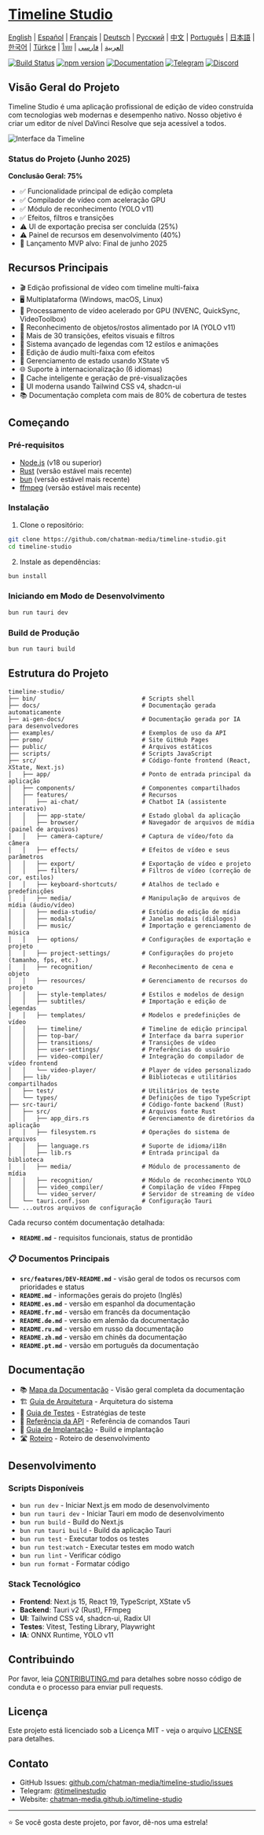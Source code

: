 # [Timeline Studio](https://chatman-media.github.io/timeline-studio/)

[English](README.md) | [Español](README.es.md) | [Français](README.fr.md) | [Deutsch](README.de.md) | [Русский](README.ru.md) | [中文](README.zh.md) | [Português](README.pt.md) | [日本語](README.ja.md) | [한국어](README.ko.md) | [Türkçe](README.tr.md) | [ไทย](README.th.md) | [العربية](README.ar.md) | [فارسی](README.fa.md)

[![Build Status](https://github.com/chatman-media/timeline-studio/actions/workflows/build.yml/badge.svg)](https://github.com/chatman-media/timeline-studio/actions/workflows/build.yml)
[![npm version](https://img.shields.io/npm/v/timeline-studio.svg)](https://www.npmjs.com/package/timeline-studio)
[![Documentation](https://img.shields.io/badge/docs-TypeDoc-blue)](https://chatman-media.github.io/timeline-studio/api-docs/)
[![Telegram](https://img.shields.io/badge/Telegram-Join%20Group-blue?logo=telegram)](https://t.me/timelinestudio)
[![Discord](https://img.shields.io/badge/Discord-Join%20Server-5865F2?logo=discord&logoColor=white)](https://discord.gg/gwJUYxck)

## Visão Geral do Projeto

Timeline Studio é uma aplicação profissional de edição de vídeo construída com tecnologias web modernas e desempenho nativo. Nosso objetivo é criar um editor de nível DaVinci Resolve que seja acessível a todos.

![Interface da Timeline](/public/screen3.png)

### Status do Projeto (Junho 2025)

**Conclusão Geral: 75%**
- ✅ Funcionalidade principal de edição completa
- ✅ Compilador de vídeo com aceleração GPU
- ✅ Módulo de reconhecimento (YOLO v11)
- ✅ Efeitos, filtros e transições
- ⚠️ UI de exportação precisa ser concluída (25%)
- ⚠️ Painel de recursos em desenvolvimento (40%)
- 🎯 Lançamento MVP alvo: Final de junho 2025

## Recursos Principais

- 🎬 Edição profissional de vídeo com timeline multi-faixa
- 🖥️ Multiplataforma (Windows, macOS, Linux)
- 🚀 Processamento de vídeo acelerado por GPU (NVENC, QuickSync, VideoToolbox)
- 🤖 Reconhecimento de objetos/rostos alimentado por IA (YOLO v11)
- 🎨 Mais de 30 transições, efeitos visuais e filtros
- 📝 Sistema avançado de legendas com 12 estilos e animações
- 🎵 Edição de áudio multi-faixa com efeitos
- 🧠 Gerenciamento de estado usando XState v5
- 🌐 Suporte à internacionalização (6 idiomas)
- 💾 Cache inteligente e geração de pré-visualizações
- 🎨 UI moderna usando Tailwind CSS v4, shadcn-ui
- 📚 Documentação completa com mais de 80% de cobertura de testes

## Começando

### Pré-requisitos

- [Node.js](https://nodejs.org/) (v18 ou superior)
- [Rust](https://www.rust-lang.org/tools/install) (versão estável mais recente)
- [bun](https://bun.sh/) (versão estável mais recente)
- [ffmpeg](https://ffmpeg.org/download.html) (versão estável mais recente)

### Instalação

1. Clone o repositório:

```bash
git clone https://github.com/chatman-media/timeline-studio.git
cd timeline-studio
```

2. Instale as dependências:

```bash
bun install
```

### Iniciando em Modo de Desenvolvimento

```bash
bun run tauri dev
```

### Build de Produção

```bash
bun run tauri build
```

## Estrutura do Projeto

```
timeline-studio/
├── bin/                              # Scripts shell
├── docs/                             # Documentação gerada automaticamente
├── ai-gen-docs/                      # Documentação gerada por IA para desenvolvedores
├── examples/                         # Exemplos de uso da API
├── promo/                            # Site GitHub Pages
├── public/                           # Arquivos estáticos
├── scripts/                          # Scripts JavaScript
├── src/                              # Código-fonte frontend (React, XState, Next.js)
│   ├── app/                          # Ponto de entrada principal da aplicação
│   ├── components/                   # Componentes compartilhados
│   ├── features/                     # Recursos
│   │   ├── ai-chat/                  # Chatbot IA (assistente interativo)
│   │   ├── app-state/                # Estado global da aplicação
│   │   ├── browser/                  # Navegador de arquivos de mídia (painel de arquivos)
│   │   ├── camera-capture/           # Captura de vídeo/foto da câmera
│   │   ├── effects/                  # Efeitos de vídeo e seus parâmetros
│   │   ├── export/                   # Exportação de vídeo e projeto
│   │   ├── filters/                  # Filtros de vídeo (correção de cor, estilos)
│   │   ├── keyboard-shortcuts/       # Atalhos de teclado e predefinições
│   │   ├── media/                    # Manipulação de arquivos de mídia (áudio/vídeo)
│   │   ├── media-studio/             # Estúdio de edição de mídia
│   │   ├── modals/                   # Janelas modais (diálogos)
│   │   ├── music/                    # Importação e gerenciamento de música
│   │   ├── options/                  # Configurações de exportação e projeto
│   │   ├── project-settings/         # Configurações do projeto (tamanho, fps, etc.)
│   │   ├── recognition/              # Reconhecimento de cena e objeto
│   │   ├── resources/                # Gerenciamento de recursos do projeto
│   │   ├── style-templates/          # Estilos e modelos de design
│   │   ├── subtitles/                # Importação e edição de legendas
│   │   ├── templates/                # Modelos e predefinições de vídeo
│   │   ├── timeline/                 # Timeline de edição principal
│   │   ├── top-bar/                  # Interface da barra superior
│   │   ├── transitions/              # Transições de vídeo
│   │   ├── user-settings/            # Preferências do usuário
│   │   ├── video-compiler/           # Integração do compilador de vídeo frontend
│   │   └── video-player/             # Player de vídeo personalizado
│   ├── lib/                          # Bibliotecas e utilitários compartilhados
│   ├── test/                         # Utilitários de teste
│   └── types/                        # Definições de tipo TypeScript
├── src-tauri/                        # Código-fonte backend (Rust)
│   ├── src/                          # Arquivos fonte Rust
│   │   ├── app_dirs.rs               # Gerenciamento de diretórios da aplicação
│   │   ├── filesystem.rs             # Operações do sistema de arquivos
│   │   ├── language.rs               # Suporte de idioma/i18n
│   │   ├── lib.rs                    # Entrada principal da biblioteca
│   │   ├── media/                    # Módulo de processamento de mídia
│   │   ├── recognition/              # Módulo de reconhecimento YOLO
│   │   ├── video_compiler/           # Compilação de vídeo FFmpeg
│   │   └── video_server/             # Servidor de streaming de vídeo
│   └── tauri.conf.json               # Configuração Tauri
└── ...outros arquivos de configuração
```

Cada recurso contém documentação detalhada:

- **`README.md`** - requisitos funcionais, status de prontidão

### 📋 Documentos Principais

- **`src/features/DEV-README.md`** - visão geral de todos os recursos com prioridades e status
- **`README.md`** - informações gerais do projeto (Inglês)
- **`README.es.md`** - versão em espanhol da documentação
- **`README.fr.md`** - versão em francês da documentação
- **`README.de.md`** - versão em alemão da documentação
- **`README.ru.md`** - versão em russo da documentação
- **`README.zh.md`** - versão em chinês da documentação
- **`README.pt.md`** - versão em português da documentação

## Documentação

- 📚 [Mapa da Documentação](ai-gen-docs/MAP.md) - Visão geral completa da documentação
- 🏗️ [Guia de Arquitetura](ai-gen-docs/ARCHITECTURE.md) - Arquitetura do sistema
- 🧪 [Guia de Testes](ai-gen-docs/testing/TESTING.md) - Estratégias de teste
- 📡 [Referência da API](ai-gen-docs/API.md) - Referência de comandos Tauri
- 🚀 [Guia de Implantação](ai-gen-docs/deployment/DEPLOYMENT.md) - Build e implantação
- 🛣️ [Roteiro](ai-gen-docs/ROADMAP.md) - Roteiro de desenvolvimento

## Desenvolvimento

### Scripts Disponíveis

- `bun run dev` - Iniciar Next.js em modo de desenvolvimento
- `bun run tauri dev` - Iniciar Tauri em modo de desenvolvimento
- `bun run build` - Build do Next.js
- `bun run tauri build` - Build da aplicação Tauri
- `bun run test` - Executar todos os testes
- `bun run test:watch` - Executar testes em modo watch
- `bun run lint` - Verificar código
- `bun run format` - Formatar código

### Stack Tecnológico

- **Frontend**: Next.js 15, React 19, TypeScript, XState v5
- **Backend**: Tauri v2 (Rust), FFmpeg
- **UI**: Tailwind CSS v4, shadcn-ui, Radix UI
- **Testes**: Vitest, Testing Library, Playwright
- **IA**: ONNX Runtime, YOLO v11

## Contribuindo

Por favor, leia [CONTRIBUTING.md](CONTRIBUTING.md) para detalhes sobre nosso código de conduta e o processo para enviar pull requests.

## Licença

Este projeto está licenciado sob a Licença MIT - veja o arquivo [LICENSE](LICENSE) para detalhes.

## Contato

- GitHub Issues: [github.com/chatman-media/timeline-studio/issues](https://github.com/chatman-media/timeline-studio/issues)
- Telegram: [@timelinestudio](https://t.me/timelinestudio)
- Website: [chatman-media.github.io/timeline-studio](https://chatman-media.github.io/timeline-studio/)

---

⭐ Se você gosta deste projeto, por favor, dê-nos uma estrela!